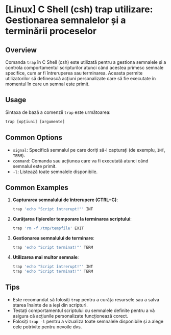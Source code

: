 # [Linux] C Shell (csh) trap utilizare: Gestionarea semnalelor și a terminării proceselor

## Overview
Comanda `trap` în C Shell (csh) este utilizată pentru a gestiona semnalele și a controla comportamentul scripturilor atunci când acestea primesc semnale specifice, cum ar fi întreruperea sau terminarea. Aceasta permite utilizatorilor să definească acțiuni personalizate care să fie executate în momentul în care un semnal este primit.

## Usage
Sintaxa de bază a comenzii `trap` este următoarea:

```csh
trap [opțiuni] [argumente]
```

## Common Options
- `signal`: Specifică semnalul pe care doriți să-l capturați (de exemplu, `INT`, `TERM`).
- `command`: Comanda sau acțiunea care va fi executată atunci când semnalul este primit.
- `-l`: Listează toate semnalele disponibile.

## Common Examples

1. **Capturarea semnalului de întrerupere (CTRL+C)**:
   ```csh
   trap 'echo "Script întrerupt!"' INT
   ```

2. **Curățarea fișierelor temporare la terminarea scriptului**:
   ```csh
   trap 'rm -f /tmp/tempfile' EXIT
   ```

3. **Gestionarea semnalului de terminare**:
   ```csh
   trap 'echo "Script terminat!"' TERM
   ```

4. **Utilizarea mai multor semnale**:
   ```csh
   trap 'echo "Script întrerupt!"' INT
   trap 'echo "Script terminat!"' TERM
   ```

## Tips
- Este recomandat să folosiți `trap` pentru a curăța resursele sau a salva starea înainte de a ieși din scripturi.
- Testați comportamentul scriptului cu semnalele definite pentru a vă asigura că acțiunile personalizate funcționează corect.
- Folosiți `trap -l` pentru a vizualiza toate semnalele disponibile și a alege cele potrivite pentru nevoile dvs.